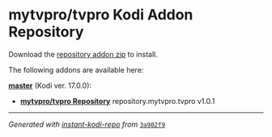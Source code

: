 # mytvpro/tvpro Kodi Addon Repository

Download the [repository addon zip](master/datadir/repository.mytvpro.tvpro/repository.mytvpro.tvpro-1.0.1.zip) to install.

The following addons are available here:

[__master__](master/addons.xml) (Kodi ver. 17.0.0):

- [__mytvpro/tvpro Repository__](master/datadir/repository.mytvpro.tvpro/repository.mytvpro.tvpro-1.0.1.zip) repository.mytvpro.tvpro v1.0.1

----
_Generated with [instant-kodi-repo](https://github.com/ping/instant-kodi-repo/) from_ [``3a902f9``](https://github.com/mytvpro/tvpro/commit/3a902f90c1ea84b64553589541193f5a85d9bdc1)
